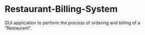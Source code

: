 # Restaurant-Billing-System
GUI application to perform the process of ordering and billing of a “Restaurant”.
